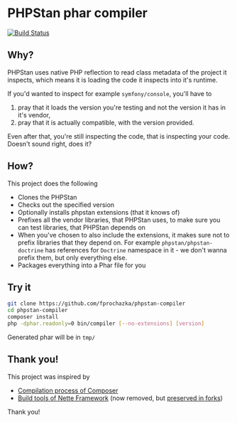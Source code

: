 # PHPStan phar compiler

[![Build Status](https://travis-ci.org/fprochazka/phpstan-compiler.svg?branch=master)](https://travis-ci.org/fprochazka/phpstan-compiler)

## Why?

PHPStan uses native PHP reflection to read class metadata of the project it inspects, which means it is loading the code it inspects into it's runtime.

If you'd wanted to inspect for example `symfony/console`, you'll have to

1) pray that it loads the version you're testing and not the version it has in it's vendor,
2) pray that it is actually compatible, with the version provided.

Even after that, you're still inspecting the code, that is inspecting your code. Doesn't sound right, does it?

## How?

This project does the following

* Clones the PHPStan
* Checks out the specified version
* Optionally installs phpstan extensions (that it knows of)
* Prefixes all the vendor libraries, that PHPStan uses, to make sure you can test libraries, that PHPStan depends on
* When you've chosen to also include the extensions, it makes sure not to prefix libraries that they depend on. For example `phpstan/phpstan-doctrine` has references for `Doctrine` namespace in it - we don't wanna prefix them, but only everything else.
* Packages everything into a Phar file for you

## Try it

```bash
git clone https://github.com/fprochazka/phpstan-compiler
cd phpstan-compiler
composer install
php -dphar.readonly=0 bin/compiler [--no-extensions] [version]
```

Generated phar will be in `tmp/`

## Thank you!

This project was inspired by

* [Compilation process of Composer](https://github.com/composer/composer)
* [Build tools of Nette Framework](https://github.com/nette) (now removed, but [preserved in forks](https://github.com/fprochazka/nette-build-tools/blob/20861f8fc0f716e9dbd1a59420fbfeb9b70cd126/tasks/convert52.php#L53))

Thank you!
